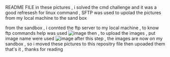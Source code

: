 README FILE
in these pictures , i solved the cmd challenge and it was a good refresesh for linux command , SFTP was used to upolad the pictures from my local machine to the sand box

from the sandbox , i connted the ftp server to my local machine , to know ftp commands help was used 
![image](https://github.com/sondosEssam/alx-system_engineering-devops/assets/100468356/197437e5-7f12-4292-bfbe-ba8472012e02)
then , to upload the images , put image name were used
![image](https://github.com/sondosEssam/alx-system_engineering-devops/assets/100468356/0240aa50-53b0-4b14-bfae-220c9bcf191a)
after this step , the images are now on my sandbox , so i moved these pictures to this repositry file then upoaded them
that's it , thanks for reading
